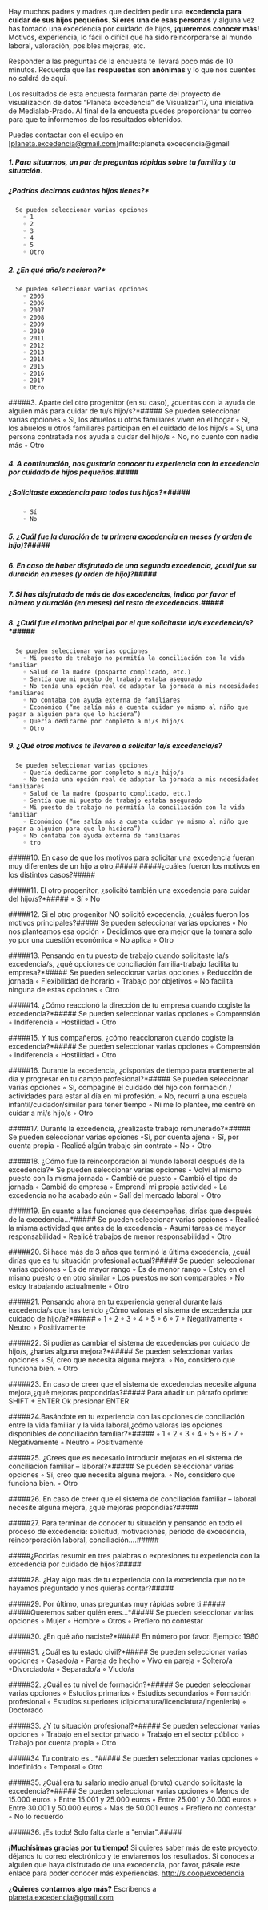 ﻿Hay muchos padres y madres que deciden pedir una **excedencia para cuidar de sus hijos pequeños. Si eres una de esas personas** y alguna vez has tomado una excedencia por cuidado de hijos,
**¡queremos conocer más!**
Motivos, experiencia, lo fácil o difícil que ha sido reincorporarse al mundo laboral, valoración, posibles mejoras, etc.

Responder a las preguntas de la encuesta te llevará poco más de 10 minutos. 
Recuerda que las **respuestas** son **anónimas** y lo que nos cuentes no saldrá de aquí.

Los resultados de esta encuesta formarán parte del proyecto de visualización de datos “Planeta excedencia” de Visualizar’17, una iniciativa de Medialab-Prado. Al final de la encuesta puedes proporcionar tu correo para que te informemos de los resultados obtenidos.

Puedes contactar con el equipo en [planeta.excedencia@gmail.com]mailto:planeta.excedencia@gmail
##### 1. Para situarnos, un par de preguntas rápidas sobre tu familia y tu situación. #####
##### ¿Podrías decirnos cuántos hijos tienes?* #####
      Se pueden seleccionar varias opciones
        ◦ 1 
        ◦ 2 
        ◦ 3 
        ◦ 4 
        ◦ 5 
        ◦ Otro 
     
##### 2. ¿En qué año/s nacieron?* #####
      Se pueden seleccionar varias opciones
        ◦ 2005 
        ◦ 2006 
        ◦ 2007 
        ◦ 2008 
        ◦ 2009 
        ◦ 2010 
        ◦ 2011 
        ◦ 2012 
        ◦ 2013 
        ◦ 2014 
        ◦ 2015 
        ◦ 2016 
        ◦ 2017 
        ◦ Otro 
     
#####3.  Aparte del otro progenitor (en su caso), ¿cuentas con la ayuda de alguien más para cuidar de tu/s hijo/s?*#####
      Se pueden seleccionar varias opciones
        ◦ Sí, los abuelos u otros familiares viven en el hogar 
        ◦ Sí, los abuelos u otros familiares participan en el cuidado de los hijo/s 
        ◦ Sí, una persona contratada nos ayuda a cuidar del hijo/s 
        ◦ No, no cuento con nadie más 
        ◦ Otro 
      
##### 4. A continuación, nos gustaría conocer tu experiencia con la excedencia por cuidado de hijos pequeños.#####

##### ¿Solicitaste excedencia para todos tus hijos?*#####
        ◦ Sí 
        ◦ No 
##### 5. ¿Cuál fue la duración de tu primera excedencia en meses (y orden de hijo)?#####
    
##### 6. En caso de haber disfrutado de una segunda excedencia, ¿cuál fue su duración en meses (y orden de hijo)?#####
     
##### 7. Si has disfrutado de más de dos excedencias, indica por favor el número y duración (en meses) del resto de excedencias.#####
      
##### 8. ¿Cuál fue el motivo principal por el que solicitaste la/s excedencia/s?*#####
      Se pueden seleccionar varias opciones
        ◦ Mi puesto de trabajo no permitía la conciliación con la vida familiar 
        ◦ Salud de la madre (posparto complicado, etc.) 
        ◦ Sentía que mi puesto de trabajo estaba asegurado 
        ◦ No tenía una opción real de adaptar la jornada a mis necesidades familiares 
        ◦ No contaba con ayuda externa de familiares 
        ◦ Económico (“me salía más a cuenta cuidar yo mismo al niño que pagar a alguien para que lo hiciera”) 
        ◦ Quería dedicarme por completo a mi/s hijo/s 
        ◦ Otro 
      
##### 9. ¿Qué otros motivos te llevaron a solicitar la/s excedencia/s?
      Se pueden seleccionar varias opciones
        ◦ Quería dedicarme por completo a mi/s hijo/s 
        ◦ No tenía una opción real de adaptar la jornada a mis necesidades familiares 
        ◦ Salud de la madre (posparto complicado, etc.) 
        ◦ Sentía que mi puesto de trabajo estaba asegurado 
        ◦ Mi puesto de trabajo no permitía la conciliación con la vida familiar 
        ◦ Económico (“me salía más a cuenta cuidar yo mismo al niño que pagar a alguien para que lo hiciera”) 
        ◦ No contaba con ayuda externa de familiares 
        ◦ tro 
      
#####10. En caso de que los motivos para solicitar una excedencia fueran muy diferentes de un hijo a otro,#####
#####¿cuáles fueron los motivos en los distintos casos?#####
      
#####11. El otro progenitor, ¿solicitó también una excedencia para cuidar del hijo/s?*#####
        ◦ Sí 
        ◦ No 
        
#####12. Si el otro progenitor NO solicitó excedencia, ¿cuáles fueron los motivos principales?#####
      Se pueden seleccionar varias opciones
        ◦ No nos planteamos esa opción 
        ◦ Decidimos que era mejor que la tomara solo yo por una cuestión económica 
        ◦ No aplica 
        ◦ Otro 
      
#####13. Pensando en tu puesto de trabajo cuando solicitaste la/s excedencia/s, ¿qué opciones de conciliación familia-trabajo facilita tu empresa?*#####
      Se pueden seleccionar varias opciones
        ◦ Reducción de jornada 
        ◦ Flexibilidad de horario 
        ◦ Trabajo por objetivos 
        ◦ No facilita ninguna de estas opciones 
        ◦ Otro 
     
#####14. ¿Cómo reaccionó la dirección de tu empresa cuando cogiste la excedencia?*#####
      Se pueden seleccionar varias opciones
        ◦ Comprensión 
        ◦ Indiferencia 
        ◦ Hostilidad 
        ◦ Otro 
      
#####15. Y tus compañeros, ¿cómo reaccionaron cuando cogiste la excedencia?*#####
      Se pueden seleccionar varias opciones
        ◦ Comprensión 
        ◦ Indiferencia 
        ◦ Hostilidad 
        ◦ Otro 
      
#####16. Durante la excedencia, ¿disponías de tiempo para mantenerte al día y progresar en tu campo profesional?*#####
      Se pueden seleccionar varias opciones
        ◦ Sí, compaginé el cuidado del hijo con formación / actividades para estar al día en mi profesión. 
        ◦ No, recurrí a una escuela infantil/cuidador/similar para tener tiempo 
        ◦ Ni me lo planteé, me centré en cuidar a mi/s hijo/s 
        ◦ Otro 
      
#####17. Durante la excedencia, ¿realizaste trabajo remunerado?*#####
      Se pueden seleccionar varias opciones
        ◦Sí, por cuenta ajena 
        ◦ Sí, por cuenta propia 
        ◦ Realicé algún trabajo sin contrato 
        ◦ No 
        ◦ Otro 
     
#####18. ¿Cómo fue la reincorporación al mundo laboral después de la excedencia?*
      Se pueden seleccionar varias opciones
        ◦  Volví al mismo puesto con la misma jornada 
        ◦ Cambié de puesto 
        ◦ Cambió el tipo de jornada 
        ◦ Cambié de empresa 
        ◦ Emprendí mi propia actividad 
        ◦ La excedencia no ha acabado aún 
        ◦ Salí del mercado laboral 
        ◦ Otro 
      
#####19. En cuanto a las funciones que desempeñas, dirías que después de la excedencia...*#####
      Se pueden seleccionar varias opciones
        ◦ Realicé la misma actividad que antes de la excedencia 
        ◦ Asumí tareas de mayor responsabilidad 
        ◦ Realicé trabajos de menor responsabilidad 
        ◦ Otro 
      
#####20. Si hace más de 3 años que terminó la última excedencia, ¿cuál dirías que es tu situación profesional actual?#####
      Se pueden seleccionar varias opciones
        ◦ Es de mayor rango 
        ◦ Es de menor rango 
        ◦ Estoy en el mismo puesto o en otro similar 
        ◦ Los puestos no son comparables 
        ◦ No estoy trabajando actualmente 
        ◦ Otro 
      
#####21. Pensando ahora en tu experiencia general durante la/s excedencia/s que has tenido ¿Cómo valoras el sistema de excedencia por cuidado de hijo/a?*#####
        ◦ 1
        ◦ 2
        ◦ 3
        ◦ 4
        ◦ 5
        ◦ 6
        ◦ 7
        ◦ Negativamente
        ◦ Neutro
        ◦ Positivamente
        
#####22. Si pudieras cambiar el sistema de excedencias por cuidado de hijo/s, ¿harías alguna mejora?*#####
      Se pueden seleccionar varias opciones
        ◦ Sí, creo que necesita alguna mejora. 
        ◦ No, considero que funciona bien. 
        ◦ Otro 
     
#####23. En caso de creer que el sistema de excedencias necesite alguna mejora,¿qué mejoras propondrías?#####
      Para añadir un párrafo oprime: SHIFT + ENTER 
      Ok 
      presionar ENTER
      
#####24.Basándote en tu experiencia con las opciones de conciliación entre la vida familiar y la vida laboral,¿cómo valoras las opciones disponibles de conciliación familiar?*#####
        ◦ 1
        ◦ 2
        ◦ 3
        ◦ 4
        ◦ 5
        ◦ 6
        ◦ 7
        ◦ Negativamente
        ◦ Neutro
        ◦ Positivamente
        
#####25. ¿Crees que es necesario introducir mejoras en el sistema de conciliación familiar – laboral?*#####
      Se pueden seleccionar varias opciones
        ◦ Sí, creo que necesita alguna mejora. 
        ◦ No, considero que funciona bien. 
        ◦ Otro 
    
#####26. En caso de creer que el sistema de conciliación familiar – laboral necesite alguna mejora, ¿qué mejoras propondías?#####
     
#####27. Para terminar de conocer tu situación y pensando en todo el proceso de excedencia: solicitud, motivaciones, período de excedencia, reincorporación laboral, conciliación....#####

#####¿Podrías resumir en tres palabras o expresiones tu experiencia con la excedencia por cuidado de hijos?#####
    
#####28. ¿Hay algo más de tu experiencia con la excedencia que no te hayamos preguntado y nos quieras contar?#####
      
#####29. Por último, unas preguntas muy rápidas sobre ti.#####
#####Queremos saber quién eres...*#####
      Se pueden seleccionar varias opciones
        ◦ Mujer 
        ◦ Hombre 
        ◦ Otros 
        ◦ Prefiero no contestar 
     
#####30. ¿En qué año naciste?*#####
      En número por favor. Ejemplo: 1980 
     
#####31. ¿Cuál es tu estado civil?*#####
      Se pueden seleccionar varias opciones
        ◦ Casado/a 
        ◦ Pareja de hecho 
        ◦ Vivo en pareja 
        ◦ Soltero/a 
        ◦Divorciado/a 
        ◦ Separado/a 
        ◦ Viudo/a 
      
#####32. ¿Cuál es tu nivel de formación?*#####
      Se pueden seleccionar varias opciones
        ◦ Estudios primarios 
        ◦ Estudios secundarios 
        ◦ Formación profesional 
        ◦ Estudios superiores (diplomatura/licenciatura/ingenieria) 
        ◦ Doctorado 
      
#####33.       ¿Y tu situación profesional?*#####
      Se pueden seleccionar varias opciones
        ◦ Trabajo en el sector privado 
        ◦ Trabajo en el sector público 
        ◦ Trabajo por cuenta propia 
        ◦ Otro 
      
#####34 Tu contrato es...*#####
      Se pueden seleccionar varias opciones
        ◦ Indefinido 
        ◦ Temporal 
        ◦ Otro 
     
#####35. ¿Cuál era tu salario medio anual (bruto) cuando solicitaste la excedencia?*#####
      Se pueden seleccionar varias opciones
        ◦ Menos de 15.000 euros 
        ◦ Entre 15.001 y 25.000 euros 
        ◦ Entre 25.001 y 30.000 euros 
        ◦ Entre 30.001 y 50.000 euros 
        ◦ Más de 50.001 euros 
        ◦ Prefiero no contestar 
        ◦ No lo recuerdo 
    
#####36. ¡Es todo! Solo falta darle a "enviar".#####


**¡Muchísimas gracias por tu tiempo!**
Si quieres saber más de este proyecto, déjanos tu correo electrónico y te enviaremos los resultados.
      Si conoces a alguien que haya disfrutado de una excedencia, por favor, pásale este enlace para poder conocer más experiencias.
http://s.coop/excedencia

 **¿Quieres contarnos algo más?**
Escríbenos a planeta.excedencia@gmail.com 
 
